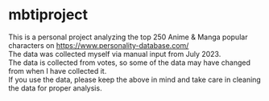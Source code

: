# mbtiproject
This is a personal project analyzing the top 250 Anime & Manga popular characters on https://www.personality-database.com/ <br />
The data was collected myself via manual input from July 2023. <br />
The data is collected from votes, so some of the data may have changed from when I have collected it. <br />
If you use the data, please keep the above in mind and take care in cleaning the data for proper analysis. <br />

